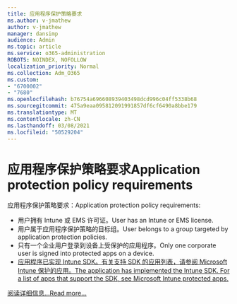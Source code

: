 ```yaml
---
title: 应用程序保护策略要求
ms.author: v-jmathew
author: v-jmathew
manager: dansimp
audience: Admin
ms.topic: article
ms.service: o365-administration
ROBOTS: NOINDEX, NOFOLLOW
localization_priority: Normal
ms.collection: Adm_O365
ms.custom:
- "6700002"
- "7680"
ms.openlocfilehash: b76754a696608939403498dcd996c04ff5338b68
ms.sourcegitcommit: 475a9eaa095812091991857df6cf6490a8bbe179
ms.translationtype: MT
ms.contentlocale: zh-CN
ms.lasthandoff: 03/08/2021
ms.locfileid: "50529204"
---
```

# <a name="application-protection-policy-requirements"></a><span data-ttu-id="edffc-102">应用程序保护策略要求</span><span class="sxs-lookup"><span data-stu-id="edffc-102">Application protection policy requirements</span></span>

<span data-ttu-id="edffc-103">应用程序保护策略要求：</span><span class="sxs-lookup"><span data-stu-id="edffc-103">Application protection policy requirements:</span></span>

- <span data-ttu-id="edffc-104">用户拥有 Intune 或 EMS 许可证。</span><span class="sxs-lookup"><span data-stu-id="edffc-104">User has an Intune or EMS license.</span></span>
- <span data-ttu-id="edffc-105">用户属于应用程序保护策略的目标组。</span><span class="sxs-lookup"><span data-stu-id="edffc-105">User belongs to a group targeted by application protection policies.</span></span>
- <span data-ttu-id="edffc-106">只有一个企业用户登录到设备上受保护的应用程序。</span><span class="sxs-lookup"><span data-stu-id="edffc-106">Only one corporate user is signed into protected apps on a device.</span></span>
- [<span data-ttu-id="edffc-107">应用程序已实现 Intune SDK。有关支持 SDK 的应用列表，请参阅 Microsoft Intune 保护的应用。</span><span class="sxs-lookup"><span data-stu-id="edffc-107">The application has implemented the Intune SDK. For a list of apps that support the SDK, see Microsoft Intune protected apps.</span></span>](https://docs.microsoft.com/mem/intune/apps/apps-supported-intune-apps)

[<span data-ttu-id="edffc-108">阅读详细信息...</span><span class="sxs-lookup"><span data-stu-id="edffc-108">Read more...</span></span>](https://docs.microsoft.com/mem/intune/apps/app-protection-policy)
